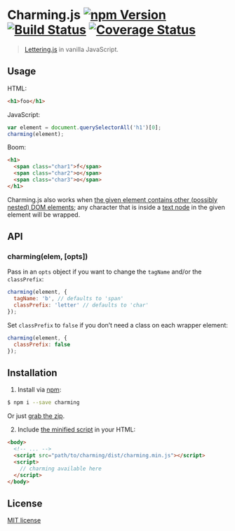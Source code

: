 # Charming.js [![npm Version](http://img.shields.io/npm/v/charming.svg?style=flat)](https://www.npmjs.org/package/charming) [![Build Status](https://img.shields.io/travis/yuanqing/charming.svg?style=flat)](https://travis-ci.org/yuanqing/charming) [![Coverage Status](https://img.shields.io/coveralls/yuanqing/charming.svg?style=flat)](https://coveralls.io/r/yuanqing/charming)

> [Lettering.js](https://github.com/davatron5000/Lettering.js) in vanilla JavaScript.

## Usage

HTML:

```html
<h1>foo</h1>
```

JavaScript:

```js
var element = document.querySelectorAll('h1')[0];
charming(element);
```

Boom:

```html
<h1>
  <span class="char1">f</span>
  <span class="char2">o</span>
  <span class="char3">o</span>
</h1>
```

Charming.js also works when [the given element contains other (possibly nested) DOM elements](https://github.com/yuanqing/charming/blob/master/test/spec/charming.spec.js); any character that is inside a [text node](https://developer.mozilla.org/en-US/docs/Web/API/Text) in the given element will be wrapped.

## API

### charming(elem, [opts])

Pass in an `opts` object if you want to change the `tagName` and/or the `classPrefix`:

```js
charming(element, {
  tagName: 'b', // defaults to 'span'
  classPrefix: 'letter' // defaults to 'char'
});
```

Set `classPrefix` to `false` if you don&rsquo;t need a class on each wrapper element:

```js
charming(element, {
  classPrefix: false
});
```

## Installation

1. Install via [npm](https://www.npmjs.org/package/charming):

  ```bash
  $ npm i --save charming
  ```

  Or just [grab the zip](https://github.com/yuanqing/charming/archive/master.zip).

2. Include [the minified script](https://github.com/yuanqing/charming/blob/master/dist/charming.min.js) in your HTML:

  ```html
  <body>
    <!-- ... -->
    <script src="path/to/charming/dist/charming.min.js"></script>
    <script>
      // charming available here
    </script>
  </body>
  ```

## License

[MIT license](https://github.com/yuanqing/charming/blob/master/LICENSE)
